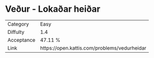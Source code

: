 # Veður - Lokaðar heiðar

<table>
    <tr>
        <td>Category</td>
        <td>Easy</td>
    </tr>
    <tr>
        <td>Diffulty</td>
        <td>1.4</td>
    </tr>
    <tr>
        <td>Acceptance</td>
        <td>47.11 %</td>
    </tr>
    <tr>
        <td>Link</td>
        <td>https://open.kattis.com/problems/vedurheidar</td>
    </tr>
</table>